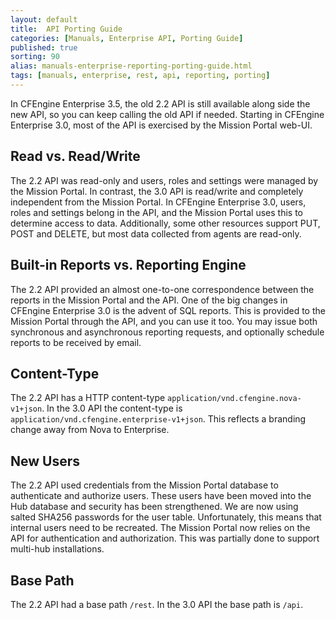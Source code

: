 ```yaml
---
layout: default
title:  API Porting Guide
categories: [Manuals, Enterprise API, Porting Guide]
published: true
sorting: 90
alias: manuals-enterprise-reporting-porting-guide.html
tags: [manuals, enterprise, rest, api, reporting, porting]
---
```


In CFEngine Enterprise 3.5, the old 2.2 API is still available along 
side the new API, so you can keep calling the old API if needed. Starting in 
CFEngine Enterprise 3.0, most of the API is exercised by the Mission Portal
web-UI.


## Read vs. Read/Write

The 2.2 API was read-only and users, roles and settings were managed by
the Mission Portal. In contrast, the 3.0 API is read/write and
completely independent from the Mission Portal. In CFEngine
Enterprise 3.0, users, roles and settings belong in the API, and the
Mission Portal uses this to determine access to data. Additionally, some
other resources support PUT, POST and DELETE, but most data collected
from agents are read-only.


## Built-in Reports vs. Reporting Engine

The 2.2 API provided an almost one-to-one correspondence between the
reports in the Mission Portal and the API. One of the big changes in
CFEngine Enterprise 3.0 is the advent of SQL reports. This is provided
to the Mission Portal through the API, and you can use it too. You may
issue both synchronous and asynchronous reporting requests, and
optionally schedule reports to be received by email.


## Content-Type

The 2.2 API has a HTTP content-type `application/vnd.cfengine.nova-v1+json`. 
In the 3.0 API the content-type is 
`application/vnd.cfengine.enterprise-v1+json`. This reflects a
branding change away from Nova to Enterprise.

## New Users

The 2.2 API used credentials from the Mission Portal database to
authenticate and authorize users. These users have been moved into the
Hub database and security has been strengthened. We are now using salted
SHA256 passwords for the user table. Unfortunately, this means that
internal users need to be recreated. The Mission Portal now relies on
the API for authentication and authorization. This was partially done to
support multi-hub installations.

## Base Path

The 2.2 API had a base path `/rest`. In the 3.0 API the base path is
`/api`.

